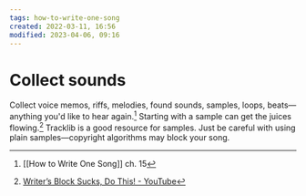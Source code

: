 ```yaml
---
tags: how-to-write-one-song 
created: 2022-03-11, 16:56
modified: 2023-04-06, 09:16
---
```


# Collect sounds
Collect voice memos, riffs, melodies, found sounds, samples, loops, beats—anything you'd like to hear again.[^1] Starting with a sample can get the juices flowing.[^2] Tracklib is a good resource for samples. Just be careful with using plain samples—copyright algorithms may block your song.

[^1]: [[How to Write One Song]] ch. 15
[^2]: [Writer’s Block Sucks, Do This! - YouTube](https://www.youtube.com/watch?v=_2mGI9Ouipk)

